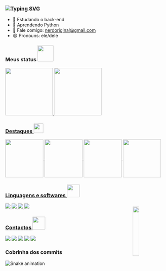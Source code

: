 ### [![Typing SVG](https://readme-typing-svg.herokuapp.com?font=Fira+Code&pause=1000&color=F7E9E3&center=falso&vCenter=falso&width=435&lines=Ol%C3%A1%2C+eu+sou+o+%C3%82ngelo+Francisco+%F0%9F%96%96)](https://git.io/typing-svg)

- 🔭 Estudando o back-end
- 🌱 Aprendendo Python
- 💬 Fale comigo: nerdoriginal@gmail.com
- 😄 Pronouns: ele/dele

### Meus status                    <img src="https://media.giphy.com/media/WUlplcMpOCEmTGBtBW/giphy.gif" width="50">
<a href="https://github.com/angelofran">
<img height="150em" src="https://github-readme-stats.vercel.app/api?username=angelofran&show_icons=true&theme=dark&include_all_commits=true&count_private=true"/>
<img height="150em" src="https://github-readme-stats.vercel.app/api/top-langs/?username=angelofran&layout=compact&langs_count=7&theme=dark"/>
  
### Destaques <img src="https://media.giphy.com/media/fvT2uzkzsSWmmkvl5g/giphy.gif" width="30px">
<img align="center" height="120em" src="https://github-readme-stats.vercel.app/api/pin/?username=angelofran&repo=angelofran"/>
<img align="center" height="120em" src="https://github-readme-stats.vercel.app/api/pin/?username=angelofran&repo=Bot-discord"/>
<img align="center" height="120em" src="https://github-readme-stats.vercel.app/api/pin/?username=angelofran&repo=Gerador-de-senhas"/>
<img align="center" height="120em" src="https://github-readme-stats.vercel.app/api/pin/?username=angelofran&repo=Outros-Projectos-python"/>
  
### Linguagens e softwares <img src="https://gifimage.net/wp-content/uploads/2018/06/tecnologia-gif-animado.gif" width="40px">
<img style = "margin-top: 10px;" align="right" width = "20%" src="https://media1.giphy.com/media/BnkbPIXYr0DTUBpOHF/giphy.gif?cid=6c09b952kgx0uuagghzw9fu7imalkttvx3q99s5bvv42f32m&rid=giphy.gif&ct=s">
<img src="https://img.shields.io/badge/HTML5-E34F26?style=style=flat-square&logo=html5&logoColor=white">
<img src="https://img.shields.io/badge/CSS3-1572B6?style=style=flat-square&logo=css3&logoColor=white">
<img src="https://img.shields.io/badge/Python-fff?style=style=flat-square&logo=python&logoColor=green">
<img src="https://img.shields.io/badge/MySql-white?style=style=flat-square&logo=mysql&logoColor=green">
  
### Contactos  <img src="https://thumbs.gfycat.com/SingleInsecureAnhinga-max-1mb.gif" width="40px">
<a href="https://www.instagram.com/tatso_yuki/" target="_blank"><img src="https://img.shields.io/badge/-Instagram-%23E4405F?style=for-the-badge&logo=instagram&logoColor=white" target="_blank"></a>
<a href="https://stackoverflow.com/users/19939910/" target="_blank"><img src="https://img.shields.io/badge/-Stackoverflow-ffa500F?style=for-the-badge&logo=stackoverflow&logoColor=white" target="_blank"></a>
<a href="https://discord.com/channels/@me/1015986402418229369" target="_blank"><img src="https://img.shields.io/badge/Discord-7289DA?style=for-the-badge&logo=discord&logoColor=white" target="_blank"></a> 
<a href = "mailto:nerdoriginal@gmail.com"><img src="https://img.shields.io/badge/-Gmail-%23333?style=for-the-badge&logo=gmail&logoColor=white" target="_blank"></a>
  <a href = "https://api.whatsapp.com/send?phone=+244935236675&text=&source=&data=&app_absent="><img src="https://img.shields.io/badge/-Whatsapp-00ff00?style=for-the-badge&logo=whatsapp&logoColor=white" target="_blank"></a>
### Cobrinha dos commits

![Snake animation](https://github.com/angelofran/angelofran/blob/output/github-contribution-grid-snake.svg)

